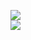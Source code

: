 [![](https://img.shields.io/badge/Made%20With-Github%20Spray-lightgrey.svg?style=for-the-badge&logo=github)](https://github.com/Annihil/github-spray#17563)  
[![](https://i.imgur.com/2DrTn0Z.gif)](https://github.com/Annihil/github-spray)